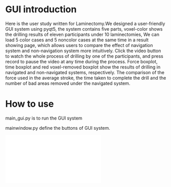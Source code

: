 # GUI introduction
Here is the user study written for Laminectomy.We designed a user-friendly GUI system using pyqt5, the system contains five parts, voxel-color shows the drilling results of eleven participants under 10 laminectomies, We can load 5 color cases and 5 noncolor cases at the same time in a result showing page, which allows users to compare the effect of navigation system and non-navigation system more intuitively. Click the video button to watch the whole process of drilling by one of the participants, and press record to pause the video at any time during the process. Force boxplot, time boxplot and red voxel-removed boxplot show the results of drilling in navigated and non-navigated systems, respectively. The comparison of the force used in the average stroke, the time taken to complete the drill and the number of bad areas removed under the navigated system.



# How to use
main_gui.py is to run the GUI system

mainwindow.py define the buttons of GUI system.

![Screenshot of GUI.](/yiwangj/GUI/edit/main/README.md#:~:text=GUI%20image.-,png)
